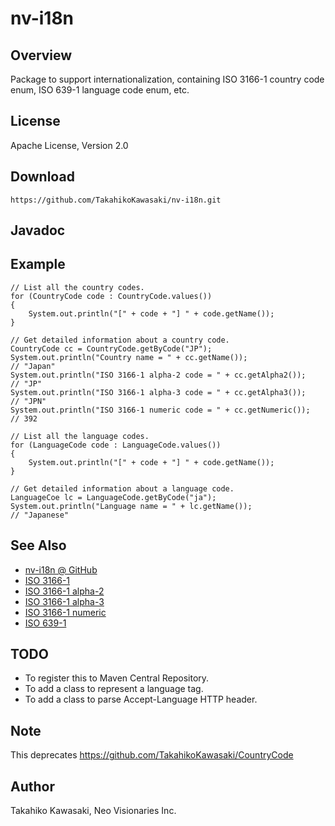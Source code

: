 nv-i18n
=======

Overview
--------

Package to support internationalization, containing ISO 3166-1 country code enum,
ISO 639-1 language code enum, etc.

License
-------

Apache License, Version 2.0

Download
--------

    https://github.com/TakahikoKawasaki/nv-i18n.git

Javadoc
-------

Example
-------

    // List all the country codes.
    for (CountryCode code : CountryCode.values())
    {
        System.out.println("[" + code + "] " + code.getName());
    }

    // Get detailed information about a country code.
    CountryCode cc = CountryCode.getByCode("JP");
    System.out.println("Country name = " + cc.getName());                  // "Japan"
    System.out.println("ISO 3166-1 alpha-2 code = " + cc.getAlpha2());     // "JP"
    System.out.println("ISO 3166-1 alpha-3 code = " + cc.getAlpha3());     // "JPN"
    System.out.println("ISO 3166-1 numeric code = " + cc.getNumeric());    // 392

    // List all the language codes.
    for (LanguageCode code : LanguageCode.values())
    {
        System.out.println("[" + code + "] " + code.getName());
    }

    // Get detailed information about a language code.
    LanguageCoe lc = LanguageCode.getByCode("ja");
    System.out.println("Language name = " + lc.getName());                 // "Japanese"

See Also
--------

* [nv-i18n @ GitHub](https://github.com/TakahikoKawasaki/nv-i18n)
* [ISO 3166-1](http://en.wikipedia.org/wiki/ISO_3166-1)
* [ISO 3166-1 alpha-2](http://en.wikipedia.org/wiki/ISO_3166-1_alpha-2)
* [ISO 3166-1 alpha-3](http://en.wikipedia.org/wiki/ISO_3166-1_alpha-3)
* [ISO 3166-1 numeric](http://en.wikipedia.org/wiki/ISO_3166-1_numeric)
* [ISO 639-1](http://en.wikipedia.org/wiki/ISO_639-1)

TODO
----

* To register this to Maven Central Repository.
* To add a class to represent a language tag.
* To add a class to parse Accept-Language HTTP header.

Note
----

This deprecates https://github.com/TakahikoKawasaki/CountryCode

Author
------

Takahiko Kawasaki, Neo Visionaries Inc.